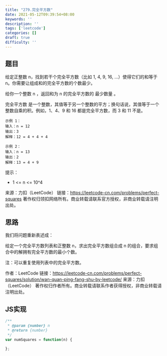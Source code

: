 ```yaml
---
title: "279.完全平方数"
date: 2021-05-12T09:39:54+08:00
keywords: ''
description: ''
tags: ['leetcode']
categories: []
draft: true
difficulty: ''
---
```


## 题目

给定正整数 n，找到若干个完全平方数（比如 1, 4, 9, 16, ...）使得它们的和等于 n。你需要让组成和的完全平方数的个数最少。

给你一个整数 n ，返回和为 n 的完全平方数的 最少数量 。

完全平方数 是一个整数，其值等于另一个整数的平方；换句话说，其值等于一个整数自乘的积。例如，1、4、9 和 16 都是完全平方数，而 3 和 11 不是。

```
示例 1：
输入：n = 12
输出：3 
解释：12 = 4 + 4 + 4

示例 2：
输入：n = 13
输出：2
解释：13 = 4 + 9
```

提示：

-  1 <= n <= 10^4

来源：力扣（LeetCode）
链接：https://leetcode-cn.com/problems/perfect-squares
著作权归领扣网络所有。商业转载请联系官方授权，非商业转载请注明出处。


## 思路 

我们将问题重新表述成：

给定一个完全平方数列表和正整数 n，求出完全平方数组合成 n 的组合，要求组合中的解拥有完全平方数的最小个数。

注：可以重复使用列表中的完全平方数。

作者：LeetCode
链接：https://leetcode-cn.com/problems/perfect-squares/solution/wan-quan-ping-fang-shu-by-leetcode/
来源：力扣（LeetCode）
著作权归作者所有。商业转载请联系作者获得授权，非商业转载请注明出处。


## JS实现

```javascript
/**
 * @param {number} n
 * @return {number}
 */
var numSquares = function(n) {

};
```
